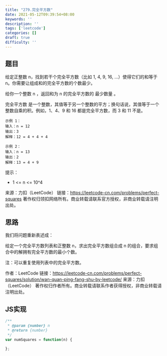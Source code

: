 ```yaml
---
title: "279.完全平方数"
date: 2021-05-12T09:39:54+08:00
keywords: ''
description: ''
tags: ['leetcode']
categories: []
draft: true
difficulty: ''
---
```


## 题目

给定正整数 n，找到若干个完全平方数（比如 1, 4, 9, 16, ...）使得它们的和等于 n。你需要让组成和的完全平方数的个数最少。

给你一个整数 n ，返回和为 n 的完全平方数的 最少数量 。

完全平方数 是一个整数，其值等于另一个整数的平方；换句话说，其值等于一个整数自乘的积。例如，1、4、9 和 16 都是完全平方数，而 3 和 11 不是。

```
示例 1：
输入：n = 12
输出：3 
解释：12 = 4 + 4 + 4

示例 2：
输入：n = 13
输出：2
解释：13 = 4 + 9
```

提示：

-  1 <= n <= 10^4

来源：力扣（LeetCode）
链接：https://leetcode-cn.com/problems/perfect-squares
著作权归领扣网络所有。商业转载请联系官方授权，非商业转载请注明出处。


## 思路 

我们将问题重新表述成：

给定一个完全平方数列表和正整数 n，求出完全平方数组合成 n 的组合，要求组合中的解拥有完全平方数的最小个数。

注：可以重复使用列表中的完全平方数。

作者：LeetCode
链接：https://leetcode-cn.com/problems/perfect-squares/solution/wan-quan-ping-fang-shu-by-leetcode/
来源：力扣（LeetCode）
著作权归作者所有。商业转载请联系作者获得授权，非商业转载请注明出处。


## JS实现

```javascript
/**
 * @param {number} n
 * @return {number}
 */
var numSquares = function(n) {

};
```
